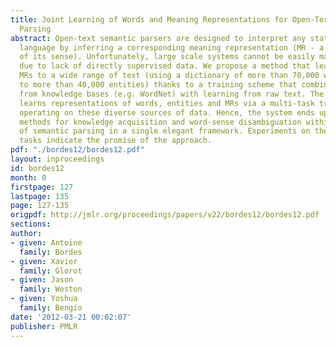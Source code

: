 ```yaml
---
title: Joint Learning of Words and Meaning Representations for Open-Text Semantic
  Parsing
abstract: Open-text semantic parsers are designed to interpret any statement in natural
  language by inferring a corresponding meaning representation (MR - a formal representation
  of its sense). Unfortunately, large scale systems cannot be easily machine-learned
  due to lack of directly supervised data. We propose a method that learns to assign
  MRs to a wide range of text (using a dictionary of more than 70,000 words mapped
  to more than 40,000 entities) thanks to a training scheme that combines learning
  from knowledge bases (e.g. WordNet) with learning from raw text. The model jointly
  learns representations of words, entities and MRs via a multi-task training process
  operating on these diverse sources of data. Hence, the system ends up providing
  methods for knowledge acquisition and word-sense disambiguation within the context
  of semantic parsing in a single elegant framework. Experiments on these various
  tasks indicate the promise of the approach.
pdf: "./bordes12/bordes12.pdf"
layout: inproceedings
id: bordes12
month: 0
firstpage: 127
lastpage: 135
page: 127-135
origpdf: http://jmlr.org/proceedings/papers/v22/bordes12/bordes12.pdf
sections: 
author:
- given: Antoine
  family: Bordes
- given: Xavier
  family: Glorot
- given: Jason
  family: Weston
- given: Yoshua
  family: Bengio
date: '2012-03-21 00:02:07'
publisher: PMLR
---
```

